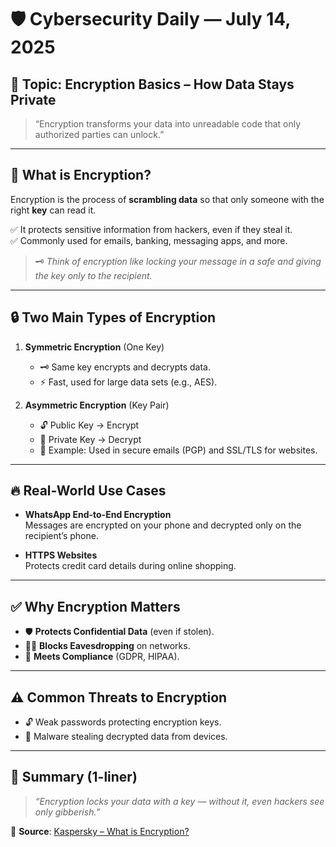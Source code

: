 # 🛡️ Cybersecurity Daily — July 14, 2025

## 📌 Topic: Encryption Basics – How Data Stays Private

> “Encryption transforms your data into unreadable code that only authorized parties can unlock.”

---

## 🧠 What is Encryption?

Encryption is the process of **scrambling data** so that only someone with the right **key** can read it.  

✅ It protects sensitive information from hackers, even if they steal it.  
✅ Commonly used for emails, banking, messaging apps, and more.  

> 🗝️ *Think of encryption like locking your message in a safe and giving the key only to the recipient.*  

---

## 🔒 Two Main Types of Encryption

1. **Symmetric Encryption** (One Key)  
   - 🗝️ Same key encrypts and decrypts data.  
   - ⚡ Fast, used for large data sets (e.g., AES).  

2. **Asymmetric Encryption** (Key Pair)  
   - 🔓 Public Key → Encrypt  
   - 🔑 Private Key → Decrypt  
   - 📧 Example: Used in secure emails (PGP) and SSL/TLS for websites.  

---

## 🔥 Real-World Use Cases

- **WhatsApp End-to-End Encryption**  
  Messages are encrypted on your phone and decrypted only on the recipient’s phone.  

- **HTTPS Websites**  
  Protects credit card details during online shopping.  

---

## ✅ Why Encryption Matters

- 🛡️ **Protects Confidential Data** (even if stolen).  
- 🕵️‍♂️ **Blocks Eavesdropping** on networks.  
- 📄 **Meets Compliance** (GDPR, HIPAA).  

---

## ⚠️ Common Threats to Encryption

- 🔓 Weak passwords protecting encryption keys.  
- 🦠 Malware stealing decrypted data from devices.  

---

## 📌 Summary (1-liner)

> *“Encryption locks your data with a key — without it, even hackers see only gibberish.”*

🔗 **Source**: [Kaspersky – What is Encryption?](https://www.kaspersky.com/resource-center/definitions/what-is-encryption)
